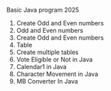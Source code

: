 Basic Java program 2025
1. Create Odd and Even numbers
2. Odd and Even numbers
3. Create Odd and Even numbers
4. Table
5. Create multiple tables
6. Vote Eligible or Not in Java
7. Calendar1 in Java
8. Character Movement in Java
9. MB Converter In Java


